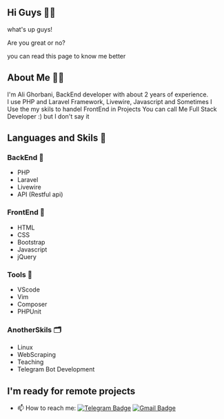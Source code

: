 ## Hi Guys 👋😎
what's up guys!

Are you great or no?


you can read this page to know me better

## About Me 👨‍💻
I'm Ali Ghorbani, BackEnd developer with about 2 years of experience.
<br>
I use PHP and Laravel Framework, Livewire, Javascript and Sometimes I Use the my skils to handel FrontEnd in Projects You can call Me Full Stack Developer :)
but I don't say it
<br>

## Languages and Skils 🤹‍

### BackEnd 🔧
- PHP
- Laravel
- Livewire
- API (Restful api)

### FrontEnd 🎨
- HTML
- CSS
- Bootstrap
- Javascript
- jQuery

### Tools 🧪
- VScode
- Vim
- Composer
- PHPUnit

### AnotherSkils 🗂
- Linux
- WebScraping
- Teaching
- Telegram Bot Development


    
## I'm ready for remote projects    
- 📫 How to reach me: 
[![Telegram Badge](https://img.shields.io/badge/-Telegram-blue?style=flat&logo=telegram&logoColor=white&link=https://t.me/alighorbani1381)](https://t.me/alighorbani1381)
[![Gmail Badge](https://img.shields.io/badge/-Gmail-red?style=flat&logo=gmail&logoColor=white&link=alighorbani20002@gmail.com)](mailto:alighorbani20002@gmail.com)

